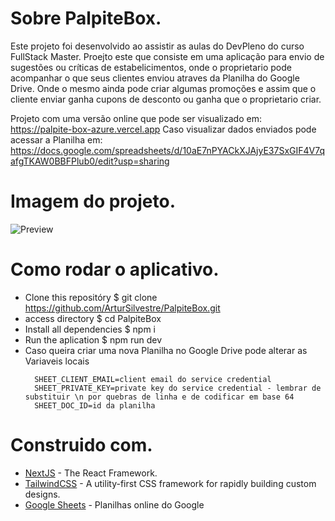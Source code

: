 # Sobre PalpiteBox.
  Este projeto foi desenvolvido ao assistir as aulas do DevPleno do curso FullStack Master.
  Proejto este que consiste em uma aplicação para envio de sugestões ou críticas de estabelicimentos,
  onde o proprietario pode acompanhar o que seus clientes enviou atraves da Planilha do Google Drive.
  Onde o mesmo ainda pode criar algumas promoções e assim que o cliente enviar ganha cupons de desconto ou 
  ganha que o proprietario criar.

  Projeto com uma versão online que pode ser visualizado em: https://palpite-box-azure.vercel.app
  Caso visualizar dados enviados pode acessar a Planilha em: https://docs.google.com/spreadsheets/d/10aE7nPYACkXJAjyE37SxGIF4V7qafgTKAW0BBFPlub0/edit?usp=sharing
  
  # Imagem do projeto.
 ![Preview](https://github.com/tuliofaria/palpite-box/blob/master/print.png?raw=true)

 # Como rodar o aplicativo.
  * Clone this repositóry $ git clone https://github.com/ArturSilvestre/PalpiteBox.git
  * access directory $ cd PalpiteBox
  * Install all dependencies $ npm i
  * Run the aplication $ npm run dev
  * Caso queira criar uma nova Planilha no Google Drive pode alterar as Variaveis locais
    ```
      SHEET_CLIENT_EMAIL=client email do service credential
      SHEET_PRIVATE_KEY=private key do service credential - lembrar de substituir \n por quebras de linha e de codificar em base 64
      SHEET_DOC_ID=id da planilha
    ```

# Construido com.
  * [NextJS](https://nextjs.org/) - The React Framework.
  * [TailwindCSS](https://tailwindcss.com/) - A utility-first CSS framework for rapidly building custom designs.
  * [Google Sheets](https://drive.google.com) - Planilhas online do Google



